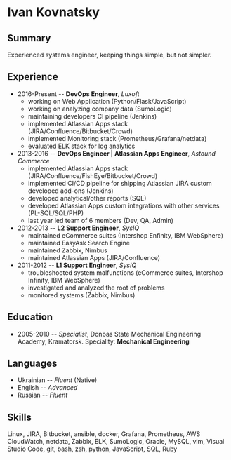 # Ivan Kovnatsky

## Summary
Experienced systems engineer, keeping things simple, but not simpler.


## Experience
* 2016-Present -- **DevOps Engineer**, _Luxoft_
  * working on Web Application (Python/Flask/JavaScript)
  * working on analyzing company data (SumoLogic)
  * maintaining developers CI pipeline (Jenkins)
  * implemented Atlassian Apps stack (JIRA/Confluence/Bitbucket/Crowd)
  * implemented Monitoring stack (Prometheus/Grafana/netdata)
  * evaluated ELK stack for log analytics
* 2013-2016 -- **DevOps Engineer | Atlassian Apps Engineer**, _Astound Commerce_
  * implemented Atlassian Apps stack (JIRA/Confluence/FishEye/Bitbucket/Crowd)
  * implemented CI/CD pipeline for shipping Atlassian JIRA custom developed add-ons (Jenkins)
  * developed analytical/other reports (SQL)
  * developed Atlassian Apps custom integrations with other services (PL-SQL/SQL/PHP)
  * last year led team of 6 members (Dev, QA, Admin)
* 2012-2013 -- **L2 Support Engineer**, _SysIQ_
  * maintained eCommerce suites (Intershop Enfinity, IBM WebSphere)
  * maintained EasyAsk Search Engine
  * maintained Zabbix, Nimbus
  * maintained Atlassian Apps (JIRA/Confluence)
* 2011-2012 -- **L1 Support Engineer**, _SysIQ_
  * troubleshooted system malfunctions (eCommerce suites, Intershop Infinity, IBM WebSphere)
  * investigated and analyzed the root of problems
  * monitored systems (Zabbix, Nimbus)

## Education
* 2005-2010 -- _Specialist_, Donbas State Mechanical Engineering Academy,
Kramatorsk. Speciality: **Mechanical Engineering**

## Languages
* Ukrainian -- _Fluent_ (Native)
* English   -- _Advanced_
* Russian   -- _Fluent_

## Skills
Linux, JIRA, Bitbucket, ansible, docker, Grafana, Prometheus, AWS CloudWatch,
netdata, Zabbix, ELK, SumoLogic, Oracle, MySQL, vim, Visual Studio Code, git,
bash, zsh, python, JavaScript, SQL, Ruby
